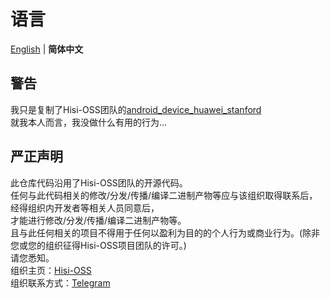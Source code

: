 # 语言  

[English](README.md)  |  **简体中文**

## 警告  

我只是复制了Hisi-OSS团队的[android_device_huawei_stanford](https://github.com/hisi-oss/android_device_huawei_stanford)  
就我本人而言，我没做什么有用的行为...  

## 严正声明  

此仓库代码沿用了Hisi-OSS团队的开源代码。  
任何与此代码相关的修改/分发/传播/编译二进制产物等应与该组织取得联系后，  
经得组织内开发者等相关人员同意后，  
才能进行修改/分发/传播/编译二进制产物等。  
且与此任何相关的项目不得用于任何以盈利为目的的个人行为或商业行为。(除非您或您的组织征得Hisi-OSS项目团队的许可。)  
请您悉知。  
组织主页：[Hisi-OSS](https://github.com/hisi-oss)  
组织联系方式：[Telegram](http://t.me/kirin_oss)  
